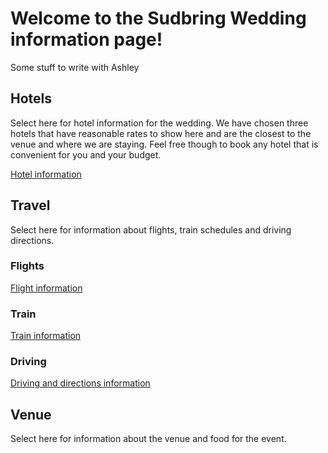 # Welcome to the Sudbring Wedding information page!

Some stuff to write with Ashley

## Hotels

Select here for hotel information for the wedding. We have chosen three hotels that have reasonable rates to show here and are the closest to the venue and where we are staying. Feel free though to book any hotel that is convenient for you and your budget.

[Hotel information](hotels.md)

## Travel

Select here for information about flights, train schedules and driving directions. 

### Flights

[Flight information](flights.md)

### Train

[Train information](train.md)

### Driving

[Driving and directions information](driving.md)
## Venue

Select here for information about the venue and food for the event.
